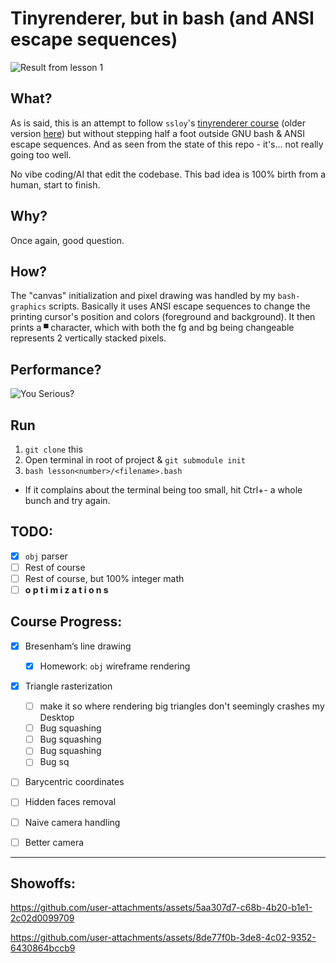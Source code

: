# Tinyrenderer, but in bash (and ANSI escape sequences)

<img style="display:inline-block;" max-width="100%" height="auto" alt="Result from lesson 1" src="https://github.com/user-attachments/assets/0bffcc32-94b6-4f9c-a79c-20b07637a8be" />

## What?
As is said, this is an attempt to follow `ssloy`'s [tinyrenderer course](https://haqr.eu/tinyrenderer/bresenham/) (older version [here](https://github.com/ssloy/tinyrenderer/wiki)) but without stepping half a foot outside GNU bash & ANSI escape sequences. And as seen from the state of this repo - it's... not really going too well.

No vibe coding/AI that edit the codebase. This bad idea is 100% birth from a human, start to finish.

## Why?
Once again, good question.

## How?
The "canvas" initialization and pixel drawing was handled by my `bash-graphics` scripts. Basically it uses ANSI escape sequences to change the printing cursor's position and colors (foreground and background). It then prints a `▀` character, which with both the fg and bg being changeable represents 2 vertically stacked pixels.

## Performance?

![You Serious?](https://media1.tenor.com/m/g3EePkbZtlkAAAAC/spiderman-j-jonah-jameson.gif)

## Run
1. `git clone` this
2. Open terminal in root of project & `git submodule init`
3. `bash lesson<number>/<filename>.bash`
  - If it complains about the terminal being too small, hit Ctrl+- a whole bunch and  try again.


## TODO:
- [x] `obj` parser
- [ ] Rest of course
- [ ] Rest of course, but 100% integer math
- [ ] **o p t i m i z a t i o n s**

## Course Progress:
- [x] Bresenham’s line drawing
  - [x] Homework: `obj` wireframe rendering
- [x] Triangle rasterization
  - [ ] make it so where rendering big triangles don't seemingly crashes my Desktop
  - [ ] Bug squashing
  - [ ] Bug squashing
  - [ ] Bug squashing
  - [ ] Bug sq
- [ ] Barycentric coordinates
- [ ] Hidden faces removal
- [ ] Naive camera handling
- [ ] Better camera


---

## Showoffs:
https://github.com/user-attachments/assets/5aa307d7-c68b-4b20-b1e1-2c02d0099709

https://github.com/user-attachments/assets/8de77f0b-3de8-4c02-9352-6430864bccb9
